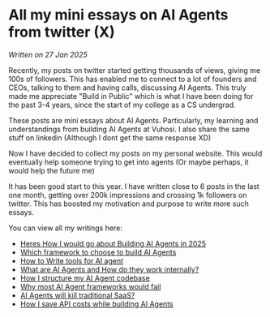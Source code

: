 # All my mini essays on AI Agents from twitter (X)

*Written on 27 Jan 2025*

Recently, my posts on twitter started getting thousands of views, giving me 100s of followers. This has enabled me to connect to a lot of founders and CEOs, talking to them and having calls, discussing AI Agents. This truly made me appreciate "Build in Public" which is what I have been doing for the past 3-4 years, since the start of my college as a CS undergrad.

These posts are mini essays about AI Agents. Particularly, my learning and understandings from building AI Agents at Vuhosi. I also share the same stuff on linkedin (Although I dont get the same response XD)

Now I have decided to collect my posts on my personal website. This would eventually help someone trying to get into agents (Or maybe perhaps, it would help the future me)

It has been good start to this year. I have written close to 6 posts in the last one month, getting over 200k impressions and crossing 1k followers on twitter. This has boosted my motivation and purpose to write more such essays.

You can view all my writings here: 

- [Heres How I would go about Building AI Agents in 2025](./build_agents)
- [Which framework to choose to build AI Agents](./framework)
- [How to Write tools for AI agent](./tools)
- [What are AI Agents and How do they work internally?](./react)
- [How I structure my AI Agent codebase](./codebase)
- [Why most AI Agent frameworks would fail](./framework_fail)
- [AI Agents will kill traditional SaaS?](./saas)
- [How I save API costs while building AI Agents](./cheapagents)